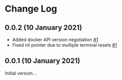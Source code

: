 # Change Log

## 0.0.2 (10 January 2021)

- Added docker API version negotiation [#1](https://github.com/addshore/dockerit/pull/1)
- Fixed nil pointer due to multiple terminal resets [#1](https://github.com/addshore/dockerit/pull/1)

## 0.0.1 (10 January 2021)

Initial version...
